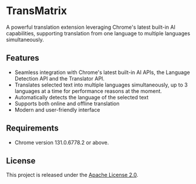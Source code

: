 # TransMatrix

A powerful translation extension leveraging Chrome's latest built-in AI capabilities, supporting translation from one language to multiple languages simultaneously.

## Features

- Seamless integration with Chrome's latest built-in AI APIs, the Language Detection API and the Translator API.
- Translates selected text into multiple languages simultaneously, up to 3 languages at a time for performance reasons at the moment.
- Automatically detects the language of the selected text
- Supports both online and offline translation
- Modern and user-friendly interface

## Requirements

- Chrome version 131.0.6778.2 or above.

## License

This project is released under the [Apache License 2.0](LICENSE).